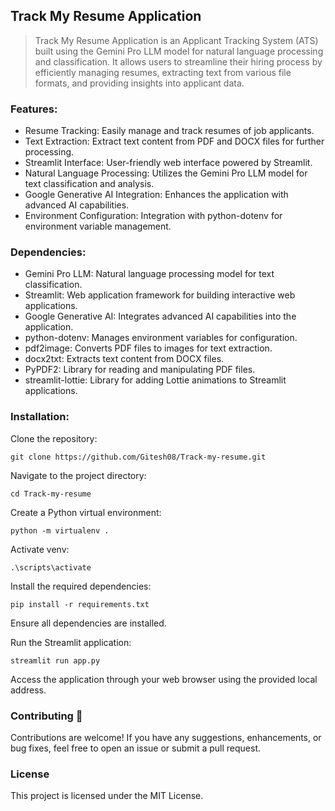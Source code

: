 ## Track My Resume Application
> Track My Resume Application is an Applicant Tracking System (ATS) built using the Gemini Pro LLM model for natural language processing and classification. It allows users to streamline their hiring process by efficiently managing resumes, extracting text from various file formats, and providing insights into applicant data.


### Features:
- Resume Tracking: Easily manage and track resumes of job applicants.
- Text Extraction: Extract text content from PDF and DOCX files for further processing.
- Streamlit Interface: User-friendly web interface powered by Streamlit.
- Natural Language Processing: Utilizes the Gemini Pro LLM model for text classification and analysis.
- Google Generative AI Integration: Enhances the application with advanced AI capabilities.
- Environment Configuration: Integration with python-dotenv for environment variable management.

### Dependencies:
- Gemini Pro LLM: Natural language processing model for text classification.
- Streamlit: Web application framework for building interactive web applications.
- Google Generative AI: Integrates advanced AI capabilities into the application.
- python-dotenv: Manages environment variables for configuration.
- pdf2image: Converts PDF files to images for text extraction.
- docx2txt: Extracts text content from DOCX files.
- PyPDF2: Library for reading and manipulating PDF files.
- streamlit-lottie: Library for adding Lottie animations to Streamlit applications.

### Installation:

Clone the repository:
```
git clone https://github.com/Gitesh08/Track-my-resume.git
```

Navigate to the project directory:
```
cd Track-my-resume
```

Create a Python virtual environment:
```
python -m virtualenv . 
```

Activate venv:
```
.\scripts\activate
```

Install the required dependencies:
```
pip install -r requirements.txt
```
Ensure all dependencies are installed.


Run the Streamlit application:
```
streamlit run app.py
```
Access the application through your web browser using the provided local address.


### Contributing :handshake:
Contributions are welcome! If you have any suggestions, enhancements, or bug fixes, feel free to open an issue or submit a pull request.


### License
This project is licensed under the MIT License.
